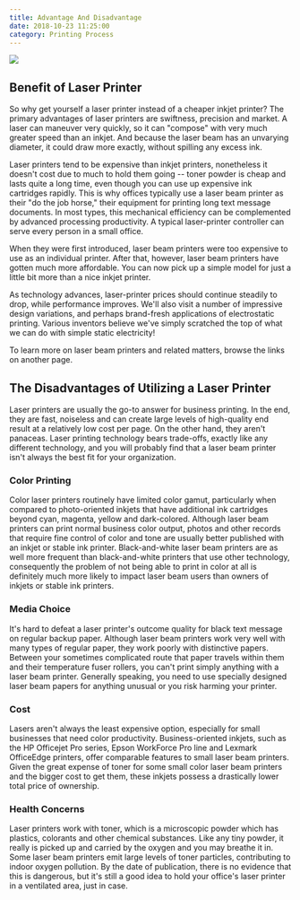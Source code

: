 ```yaml
---
title: Advantage And Disadvantage
date: 2018-10-23 11:25:00
category: Printing Process
---
```


![](/images/3.jpg)

## Benefit of Laser Printer

So why get yourself a laser printer instead of a cheaper inkjet printer? The primary advantages of laser printers are swiftness, precision and market. A laser can maneuver very quickly, so it can "compose" with very much greater speed than an inkjet. And because the laser beam has an unvarying diameter, it could draw more exactly, without spilling any excess ink.

<!-- more -->

Laser printers tend to be expensive than inkjet printers, nonetheless it doesn't cost due to much to hold them going -- toner powder is cheap and lasts quite a long time, even though you can use up expensive ink cartridges rapidly. This is why offices typically use a laser beam printer as their "do the job horse," their equipment for printing long text message documents. In most types, this mechanical efficiency can be complemented by advanced processing productivity. A typical laser-printer controller can serve every person in a small office.

When they were first introduced, laser beam printers were too expensive to use as an individual printer. After that, however, laser beam printers have gotten much more affordable. You can now pick up a simple model for just a little bit more than a nice inkjet printer.

As technology advances, laser-printer prices should continue steadily to drop, while performance improves. We'll also visit a number of impressive design variations, and perhaps brand-fresh applications of electrostatic printing. Various inventors believe we've simply scratched the top of what we can do with simple static electricity!

To learn more on laser beam printers and related matters, browse the links on another page.

## The Disadvantages of Utilizing a Laser Printer

Laser printers are usually the go-to answer for business printing. In the end, they are fast, noiseless and can create large levels of high-quality end result at a relatively low cost per page. On the other hand, they aren't panaceas. Laser printing technology bears trade-offs, exactly like any different technology, and you will probably find that a laser beam printer isn't always the best fit for your organization.

### Color Printing

Color laser printers routinely have limited color gamut, particularly when compared to photo-oriented inkjets that have additional ink cartridges beyond cyan, magenta, yellow and dark-colored. Although laser beam printers can print normal business color output, photos and other records that require fine control of color and tone are usually better published with an inkjet or stable ink printer. Black-and-white laser beam printers are as well more frequent than black-and-white printers that use other technology, consequently the problem of not being able to print in color at all is definitely much more likely to impact laser beam users than owners of inkjets or stable ink printers.

### Media Choice

It's hard to defeat a laser printer's outcome quality for black text message on regular backup paper. Although laser beam printers work very well with many types of regular paper, they work poorly with distinctive papers. Between your sometimes complicated route that paper travels within them and their temperature fuser rollers, you can't print simply anything with a laser beam printer. Generally speaking, you need to use specially designed laser beam papers for anything unusual or you risk harming your printer.

### Cost

Lasers aren't always the least expensive option, especially for small businesses that need color productivity. Business-oriented inkjets, such as the HP Officejet Pro series, Epson WorkForce Pro line and Lexmark OfficeEdge printers, offer comparable features to small laser beam printers. Given the great expense of toner for some small color laser beam printers and the bigger cost to get them, these inkjets possess a drastically lower total price of ownership.

### Health Concerns

Laser printers work with toner, which is a microscopic powder which has plastics, colorants and other chemical substances. Like any tiny powder, it really is picked up and carried by the oxygen and you may breathe it in. Some laser beam printers emit large levels of toner particles, contributing to indoor oxygen pollution. By the date of publication, there is no evidence that this is dangerous, but it's still a good idea to hold your office's laser printer in a ventilated area, just in case.